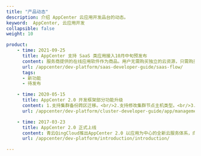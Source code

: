 ```yaml
---
title: "产品动态"
description: 介绍 AppCenter 云应用开发品台的动态。
keyword:  AppCenter, 云应用开发
collapsible: false
weight: 10

product:
    - time: 2021-09-25
      title: AppCenter 支持 SaaS 类应用接入10月中旬预发布
      content: 服务商提供的在线应用软件作为商品。用户无需购买独立的云资源，只需购买SaaS应用即可登录到指定的网站使用商品。<br/>1.服务商通过 AppCenter 提供的接入规则，发布SaaS 类商品至云市场售卖其提供的SaaS商品。<br/>2.AppCenter 通过提供 SPI 接口规范给服务商进行商品接入服务商需要按照 AppCenter 提供的SPI接口规范进行SPI接口开发，填写应用信息时需要填写接口通知URL。<br/>3.在用户购买、续费、升级等操作时，App Center 通过调用服务商提供的通知URL，通知服务商进行购买、续费、升级等操作，成功后服务商需将相应信息返回给AppCenter 。
      url: /appcenter/dev-platform/saas-developer-guide/saas-flow/
      tags:
      - 新功能
      - 待发布

    - time: 2020-05-15
      title: AppCenter 2.0 开发框架部分功能升级
      content: 1.支持集群备份跨区迁移。<br/>2.支持修改集群节点主机类型。<br/>3.支持 in-place 升级。<br/>4.支持由单可用区部署集群迁移到多可用区部署。<br/>5.修复若干问题。
      url: /appcenter/dev-platform/cluster-developer-guide/app/management/

    - time: 2017-03-23
      title: AppCenter 2.0 正式上线
      content: 青云QingCloud推出AppCenter 2.0 以应用为中心的全新云服务体系，向企业级用户、应用提供商及开发者提供一整套高效完整的应用交付与运营管理平台，可显著降低云端应用开发、部署及运维的复杂度，帮助企业实现应用交付与管理的标准化。
      url: /appcenter/dev-platform/introduction/introduction/

---
```


